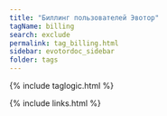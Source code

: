 ```yaml
---
title: "Биллинг пользователей Эвотор"
tagName: billing
search: exclude
permalink: tag_billing.html
sidebar: evotordoc_sidebar
folder: tags
---
```

{% include taglogic.html %}

{% include links.html %}
